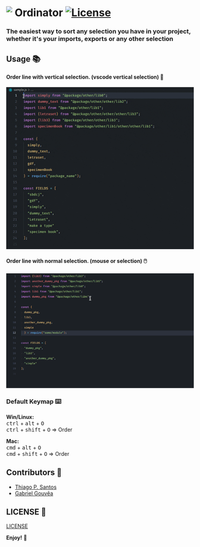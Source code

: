 
# <img src="./images/icon.svg" width="35" align="top"/> Ordinator [![License](https://img.shields.io/badge/license-MIT-blue.svg?style=flat-square)](https://github.com/thiagopsnfg/ordinator/blob/master/LICENSE)

### The easiest way to sort any selection you have in your project, whether it's your imports, exports or any other selection

## Usage 📚

#### Order line with vertical selection. (vscode vertical selection) 📏

![screenshot](images/vertical_selection.gif)

#### Order line with normal selection. (mouse or selection) 🖱️

![screenshot](images/normal_selection.gif)

### Default Keymap ⌨️

**Win/Linux:**  
<kbd>ctrl</kbd> + <kbd>alt</kbd> + <kbd>O</kbd>  
<kbd>ctrl</kbd> + <kbd>shift</kbd> + <kbd>O</kbd> => Order

**Mac:**  
<kbd>cmd</kbd> + <kbd>alt</kbd> + <kbd>O</kbd>  
<kbd>cmd</kbd> + <kbd>shift</kbd> + <kbd>O</kbd> => Order

## Contributors 👥

* [Thiago P. Santos](https://github.com/thiagopsnfg/)
* [Gabriel Gouvêa](https://github.com/gouveags)

## LICENSE 📄

[LICENSE](./LICENSE)

**Enjoy!** 🎉
